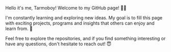 Hello it's me, Tarmoboy! Welcome to my GitHub page! 👋🏾

I'm constantly learning and exploring new ideas. My goal is to fill this page with exciting projects, programs and insights that others can enjoy and learn from. 🚀

Feel free to explore the repositories, and if you find something interesting or have any questions, don't hesitate to reach out! 😇
